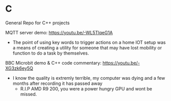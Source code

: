 # C
General Repo for C++ projects

MQTT server demo: https://youtu.be/-WL5TlqeG1A
- The point of using key words to trigger actions on a home IOT setup was a means of creating a utility for someone that may have lost mobility or function to do a task by themselves.

BBC Microbit demo & C++ code commentary: https://youtu.be/-XG3zk6ey5Q
- I know the quality is extremly terrible, my computer was dying and a few months after recording it has passed away 
  - R.I.P AMD R9 200, you were a power hungry GPU and wont be missed.
